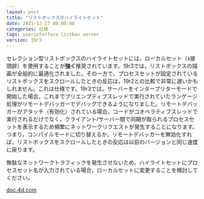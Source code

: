 ```yaml
---
layout: post
title: "リストボックスのハイライトセット"
date: 2021-12-17 00:00:00
categories: 仕様
tags: userinterface listbox server
version: 19r3
---
```


セレクション型リストボックスのハイライトセットには，ローカルセット（`$`接頭辞）を使用することが**強く**推奨されています。19r3では，リストボックスの描画が全般的に最適化されました。その一方で，プロセスセットが設定されているリストボックスをスクロールしたときの反応は，19r2との比較で非常に遅いかもしれません。これは仕様です。19r3では，サーバーをインタープリターモードで開始した場合，これまでプリエンプティブスレッドで実行されていたランゲージ処理がリモートデバッガーでデバッグできるようになりました。リモートデバッガーがアタッチ（有効化）されている場合，コードがコオペラティブスレッドで実行されるだけでなく，クライアント/サーバー間で同期が取られるプロセスセットを表示するため頻繁にネットワークリクエストが発生することになります。つまり，コンパイルモードに切り替えるか，リモートデバッガーを無効化すれば，リストボックスをスクロールしたときの反応は以前のバージョンと同じ速度に戻ります。

無駄なネットワークトラフィックを発生させないため，ハイライトセットにプロセスセット名が入力されている場合，ローカルセットに変更することを検討してください。

<i class="fa fa-external-link" aria-hidden="true"></i> [doc.4d.com](https://doc.4d.com/4Dv19R3/4D/19-R3/List-box-specific-properties.300-5612447.ja.html)
